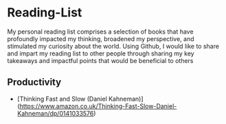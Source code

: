 # Reading-List
My personal reading list comprises a selection of books that have profoundly impacted my thinking, broadened my perspective, and stimulated my curiosity about the world. Using Github, I would like to share and impart my reading list to other people through sharing my key takeaways and impactful points that would be beneficial to others


## Productivity 

- [Thinking Fast and Slow (Daniel Kahneman)] (https://www.amazon.co.uk/Thinking-Fast-Slow-Daniel-Kahneman/dp/0141033576)
